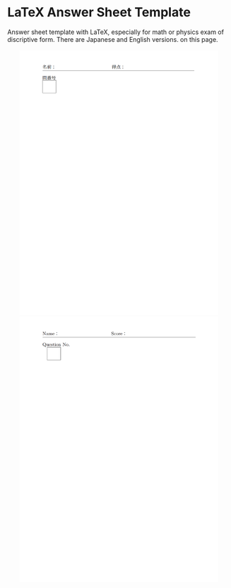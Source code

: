 # LaTeX Answer Sheet Template
Answer sheet template with LaTeX, especially for math or physics exam of discriptive form. There are Japanese and English versions. on this page.
<p align="center">
  <img src=./images/ja_sheet_img.png alt="Japanese ver." height="600" width="450"> <img src=./images/en_sheet_img.png alt="English ver." height="600" width="450">
</p>

